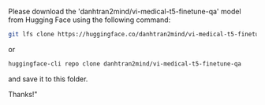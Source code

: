 Please download the 'danhtran2mind/vi-medical-t5-finetune-qa' model from Hugging Face using the following command:
```bash
git lfs clone https://huggingface.co/danhtran2mind/vi-medical-t5-finetune-qa
```
or
```bash
huggingface-cli repo clone danhtran2mind/vi-medical-t5-finetune-qa
```
and save it to this folder.

Thanks!"